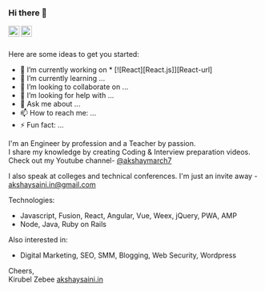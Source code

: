 ### Hi there 👋


<a href="https://linkedin.com/in/kirubel-zebene">
  <img align="left" alt="Kirubel Zebene - LinkedIn" width="22px" src="https://cdn-icons-png.flaticon.com/512/3536/3536505.png"/>
  
</a>
<a href="https://instagram.com/kbehailuzt">
  <img align="left" alt="Kirubel Zebene - Instagram" width="22px" src="https://cdn-icons-png.flaticon.com/512/2111/2111463.png"/>
</a>
<br />
<br />


Here are some ideas to get you started:

- 🔭 I’m currently working on * [![React][React.js]][React-url]
- 🌱 I’m currently learning ...
- 👯 I’m looking to collaborate on ...
- 🤔 I’m looking for help with ...
- 💬 Ask me about ...
- 📫 How to reach me: ...
- ⚡ Fun fact: ...

I'm an Engineer by profession and a Teacher by passion.  
I share my knowledge by creating Coding & Interview preparation videos.  
Check out my Youtube channel- [@akshaymarch7](https://www.youtube.com/akshaymarch7)

I also speak at colleges and technical conferences. I'm just an invite away - akshaysaini.in@gmail.com

Technologies:
- Javascript, Fusion, React, Angular, Vue, Weex, jQuery, PWA, AMP
- Node, Java, Ruby on Rails

Also interested in:
- Digital Marketing, SEO, SMM, Blogging, Web Security, Wordpress  

Cheers,  
Kirubel Zebee 
[akshaysaini.in](https://akshaysaini.in/)